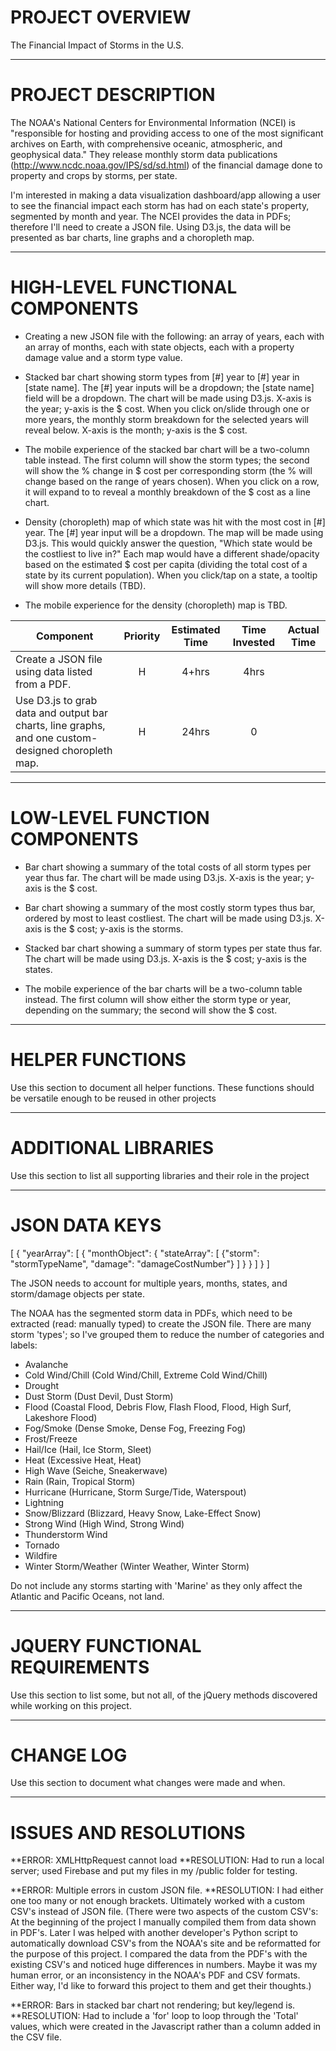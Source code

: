 # PROJECT OVERVIEW

The Financial Impact of Storms in the U.S.

_____________________

# PROJECT DESCRIPTION

The NOAA's National Centers for Environmental Information (NCEI) is "responsible for hosting and providing access to one of the most significant archives on Earth, with comprehensive oceanic, atmospheric, and geophysical data." They release monthly storm data publications (http://www.ncdc.noaa.gov/IPS/sd/sd.html) of the financial damage done to property and crops by storms, per state.

I'm interested in making a data visualization dashboard/app allowing a user to see the financial impact each storm has had on each state's property, segmented by month and year. The NCEI provides the data in PDFs; therefore I'll need to create a JSON file. Using D3.js, the data will be presented as bar charts, line graphs and a choropleth map.

__________________________________

# HIGH-LEVEL FUNCTIONAL COMPONENTS

* Creating a new JSON file with the following: an array of years, each with an array of months, each with state objects, each with a property damage value and a storm type value.

* Stacked bar chart showing storm types from [#] year to [#] year in [state name]. The [#] year inputs will be a dropdown; the [state name] field will be a dropdown. The chart will be made using D3.js. X-axis is the year; y-axis is the $ cost. When you click on/slide through one or more years, the monthly storm breakdown for the selected years will reveal below. X-axis is the month; y-axis is the $ cost.

* The mobile experience of the stacked bar chart will be a two-column table instead. The first column will show the storm types; the second will show the % change in $ cost per corresponding storm (the % will change based on the range of years chosen). When you click on a row, it will expand to to reveal a monthly breakdown of the $ cost as a line chart.

* Density (choropleth) map of which state was hit with the most cost in [#] year. The [#] year input will be a dropdown. The map will be made using D3.js. This would quickly answer the question, "Which state would be the costliest to live in?" Each map would have a different shade/opacity based on the estimated $ cost per capita (dividing the total cost of a state by its current population). When you click/tap on a state, a tooltip will show more details (TBD).

* The mobile experience for the density (choropleth) map is TBD.

| Component | Priority | Estimated Time | Time Invested | Actual Time |
| --- | :---: |  :---: | :---: | :---: |
| Create a JSON file using data listed from a PDF. | H | 4+hrs| 4hrs |  |
| Use D3.js to grab data and output bar charts, line graphs, and one custom-designed choropleth map. | H | 24hrs| 0 |  |

_______________________________

# LOW-LEVEL FUNCTION COMPONENTS

* Bar chart showing a summary of the total costs of all storm types per year thus far. The chart will be made using D3.js. X-axis is the year; y-axis is the $ cost.
* Bar chart showing a summary of the most costly storm types thus bar, ordered by most to least costliest. The chart will be made using D3.js. X-axis is the $ cost; y-axis is the storms.
* Stacked bar chart showing a summary of storm types per state thus far. The chart will be made using D3.js. X-axis is the $ cost; y-axis is the states.

* The mobile experience of the bar charts will be a two-column table instead. The first column will show either the storm type or year, depending on the summary; the second will show the $ cost.

__________________

# HELPER FUNCTIONS

Use this section to document all helper functions. These functions should be versatile enough to be reused in other projects

______________________

# ADDITIONAL LIBRARIES

Use this section to list all supporting libraries and their role in the project

________________

# JSON DATA KEYS

[
	{
		"yearArray": [
			{
				"monthObject": {
					"stateArray": [
						{"storm": "stormTypeName", "damage": "damageCostNumber"}
					]
				}
			}
		]
	}
]

The JSON needs to account for multiple years, months, states, and storm/damage objects per state.

The NOAA has the segmented storm data in PDFs, which need to be extracted (read: manually typed) to create the JSON file. There are many storm 'types'; so I've grouped them to reduce the number of categories and labels:

* Avalanche
* Cold Wind/Chill (Cold Wind/Chill, Extreme Cold Wind/Chill)
* Drought
* Dust Storm (Dust Devil, Dust Storm)
* Flood (Coastal Flood, Debris Flow, Flash Flood, Flood, High Surf, Lakeshore Flood)
* Fog/Smoke (Dense Smoke, Dense Fog, Freezing Fog)
* Frost/Freeze
* Hail/Ice (Hail, Ice Storm, Sleet)
* Heat (Excessive Heat, Heat)
* High Wave (Seiche, Sneakerwave)
* Rain (Rain, Tropical Storm)
* Hurricane (Hurricane, Storm Surge/Tide, Waterspout)
* Lightning
* Snow/Blizzard (Blizzard, Heavy Snow, Lake-Effect Snow)
* Strong Wind (High Wind, Strong Wind)
* Thunderstorm Wind
* Tornado
* Wildfire
* Winter Storm/Weather (Winter Weather, Winter Storm)

Do not include any storms starting with 'Marine' as they only affect the Atlantic and Pacific Oceans, not land.

________________________________

# JQUERY FUNCTIONAL REQUIREMENTS

Use this section to list some, but not all, of the jQuery methods discovered while working on this project.

____________

# CHANGE LOG

Use this section to document what changes were made and when.

________________________

# ISSUES AND RESOLUTIONS

**ERROR: XMLHttpRequest cannot load
**RESOLUTION: Had to run a local server; used Firebase and put my files in my /public folder for testing.

**ERROR: Multiple errors in custom JSON file.
**RESOLUTION: I had either one too many or not enough brackets. Ultimately worked with a custom CSV's instead of JSON file. (There were two aspects of the custom CSV's: At the beginning of the project I manually compiled them from data shown in PDF's. Later I was helped with another developer's Python script to automatically download CSV's from the NOAA's site and be reformatted for the purpose of this project. I compared the data from the PDF's with the existing CSV's and noticed huge differences in numbers. Maybe it was my human error, or an inconsistency in the NOAA's PDF and CSV formats. Either way, I'd like to forward this project to them and get their thoughts.)

**ERROR: Bars in stacked bar chart not rendering; but key/legend is.
**RESOLUTION: Had to include a 'for' loop to loop through the 'Total' values, which were created in the Javascript rather than a column added in the CSV file.
